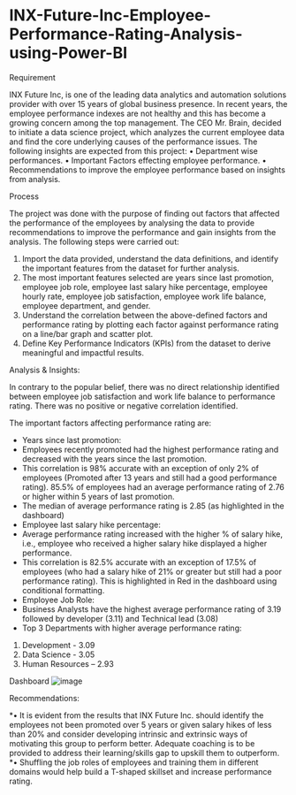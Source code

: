 # INX-Future-Inc-Employee-Performance-Rating-Analysis-using-Power-BI

Requirement

INX Future Inc, is one of the leading data analytics and automation solutions provider with over 15 years of global business presence. In recent years, the employee performance indexes are not healthy and this has become a growing concern among the top management. The CEO Mr. Brain, decided to initiate a data science project, which analyzes the current employee data and find the core underlying causes of the performance issues.
The following insights are expected from this project:
•	Department wise performances.
•	Important Factors effecting employee performance.
•	Recommendations to improve the employee performance based on insights from analysis.

Process

The project was done with the purpose of finding out factors that affected the performance of the employees by analysing the data to provide recommendations to improve the performance and gain insights from the analysis. The following steps were carried out:

1.	Import the data provided, understand the data definitions, and identify the important features from the dataset for further analysis.
2.	The most important features selected are years since last promotion, employee job role, employee last salary hike percentage, employee hourly rate, employee job satisfaction, employee work life balance, employee department, and gender.
3.	Understand the correlation between the above-defined factors and performance rating by plotting each factor against performance rating on a line/bar graph and scatter plot.
4.	Define Key Performance Indicators (KPIs) from the dataset to derive meaningful and impactful results.

Analysis & Insights:

In contrary to the popular belief, there was no direct relationship identified between employee job satisfaction and work life balance to performance rating. There was no positive or negative correlation identified.

The important factors affecting performance rating are:
*	Years since last promotion: 
*	Employees recently promoted had the highest performance rating and decreased with the years since the last promotion. 
  *	This correlation is 98% accurate with an exception of only 2% of employees (Promoted after 13 years and still had a good performance rating).
    85.5% of employees had an average performance rating of 2.76 or higher within 5 years of last promotion.
  *	The median of average performance rating is 2.85 (as highlighted in the dashboard)	
* Employee last salary hike percentage:
*	Average performance rating increased with the higher % of salary hike, i.e., employee who received a higher salary hike displayed a higher performance. 
 * 	This correlation is 82.5% accurate with an exception of 17.5% of employees (who had a salary hike of 21% or greater but still had a poor performance rating). This is highlighted in Red in the dashboard 
    using   conditional formatting.
*	Employee Job Role:
*	Business Analysts have the highest average performance rating of 3.19 followed by developer (3.11) and Technical lead (3.08)
  *	Top 3 Departments with higher average performance rating:
  1.	Development -  3.09
  2.	Data Science - 3.05
  3.	Human Resources – 2.93
    

Dashboard
 ![image](https://github.com/Shuchitagg/INX-Future-Inc-Employee-Performance-Rating-Analysis-using-Power-BI/assets/59108428/77973739-b91d-442c-8f8b-7e7a185ccea4)

 Recommendations:

*•	It is evident from the results that INX Future Inc. should identify the employees not been promoted over 5 years or given salary hikes of less than 20% and consider developing intrinsic and extrinsic ways of motivating this group to perform better. Adequate coaching is to be provided to address their learning/skills gap to upskill them to outperform.
*•	Shuffling the job roles of employees and training them in different domains would help build a T-shaped skillset and increase performance rating. 
